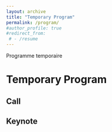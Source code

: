 ```yaml
---
layout: archive
title: "Temporary Program"
permalink: /program/
#author_profile: true
#redirect_from:
 # - /resume
---
```

Programme temporaire


# Temporary Program

## Call

## Keynote